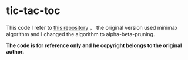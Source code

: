 # tic-tac-toc
This code I refer to [this repository][1] ， the original version used minimax algorithm and  I changed the algorithm to alpha-beta-pruning. 

**The code is for reference only and he copyright belongs to the original author.**

[1]: https://github.com/Cledersonbc/tic-tac-toe-minimax/tree/master/py_version

